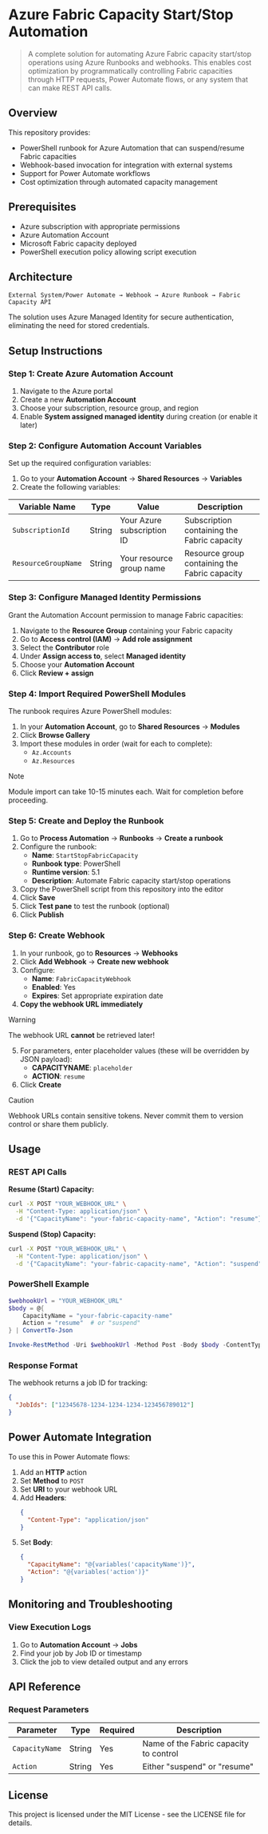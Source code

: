 # Azure Fabric Capacity Start/Stop Automation

> A complete solution for automating Azure Fabric capacity start/stop operations using Azure Runbooks and webhooks. This enables cost optimization by programmatically controlling Fabric capacities through HTTP requests, Power Automate flows, or any system that can make REST API calls.

## Overview

This repository provides:
- PowerShell runbook for Azure Automation that can suspend/resume Fabric capacities
- Webhook-based invocation for integration with external systems
- Support for Power Automate workflows
- Cost optimization through automated capacity management

## Prerequisites

- Azure subscription with appropriate permissions
- Azure Automation Account
- Microsoft Fabric capacity deployed
- PowerShell execution policy allowing script execution

## Architecture

```
External System/Power Automate → Webhook → Azure Runbook → Fabric Capacity API
```

The solution uses Azure Managed Identity for secure authentication, eliminating the need for stored credentials.

## Setup Instructions

### Step 1: Create Azure Automation Account

1. Navigate to the Azure portal
2. Create a new **Automation Account**
3. Choose your subscription, resource group, and region
4. Enable **System assigned managed identity** during creation (or enable it later)

### Step 2: Configure Automation Account Variables

Set up the required configuration variables:

1. Go to your **Automation Account** → **Shared Resources** → **Variables**
2. Create the following variables:

| Variable Name | Type | Value | Description |
|---------------|------|-------|-------------|
| `SubscriptionId` | String | Your Azure subscription ID | Subscription containing the Fabric capacity |
| `ResourceGroupName` | String | Your resource group name | Resource group containing the Fabric capacity |

### Step 3: Configure Managed Identity Permissions

Grant the Automation Account permission to manage Fabric capacities:

1. Navigate to the **Resource Group** containing your Fabric capacity
2. Go to **Access control (IAM)** → **Add role assignment**
3. Select the **Contributor** role
4. Under **Assign access to**, select **Managed identity**
5. Choose your **Automation Account**
6. Click **Review + assign**

### Step 4: Import Required PowerShell Modules

The runbook requires Azure PowerShell modules:

1. In your **Automation Account**, go to **Shared Resources** → **Modules**
2. Click **Browse Gallery**
3. Import these modules in order (wait for each to complete):
   - `Az.Accounts`
   - `Az.Resources`
> [!NOTE]  
> Module import can take 10-15 minutes each. Wait for completion before proceeding.

### Step 5: Create and Deploy the Runbook

1. Go to **Process Automation** → **Runbooks** → **Create a runbook**
2. Configure the runbook:
   - **Name**: `StartStopFabricCapacity`
   - **Runbook type**: PowerShell
   - **Runtime version**: 5.1
   - **Description**: Automate Fabric capacity start/stop operations
3. Copy the PowerShell script from this repository into the editor
4. Click **Save**
5. Click **Test pane** to test the runbook (optional)
6. Click **Publish**

### Step 6: Create Webhook

1. In your runbook, go to **Resources** → **Webhooks**
2. Click **Add Webhook** → **Create new webhook**
3. Configure:
   - **Name**: `FabricCapacityWebhook`
   - **Enabled**: Yes
   - **Expires**: Set appropriate expiration date
4. **Copy the webhook URL immediately**
> [!WARNING]  
> The webhook URL **cannot** be retrieved later!
5. For parameters, enter placeholder values (these will be overridden by JSON payload):
   - **CAPACITYNAME**: `placeholder`
   - **ACTION**: `resume`
6. Click **Create**
> [!CAUTION]
> Webhook URLs contain sensitive tokens. Never commit them to version control or share them publicly.

## Usage

### REST API Calls

**Resume (Start) Capacity:**
```bash
curl -X POST "YOUR_WEBHOOK_URL" \
  -H "Content-Type: application/json" \
  -d '{"CapacityName": "your-fabric-capacity-name", "Action": "resume"}'
```

**Suspend (Stop) Capacity:**
```bash
curl -X POST "YOUR_WEBHOOK_URL" \
  -H "Content-Type: application/json" \
  -d '{"CapacityName": "your-fabric-capacity-name", "Action": "suspend"}'
```

### PowerShell Example
```powershell
$webhookUrl = "YOUR_WEBHOOK_URL"
$body = @{
    CapacityName = "your-fabric-capacity-name"
    Action = "resume"  # or "suspend"
} | ConvertTo-Json

Invoke-RestMethod -Uri $webhookUrl -Method Post -Body $body -ContentType "application/json"
```

### Response Format

The webhook returns a job ID for tracking:
```json
{
  "JobIds": ["12345678-1234-1234-1234-123456789012"]
}
```

## Power Automate Integration

To use this in Power Automate flows:

1. Add an **HTTP** action
2. Set **Method** to `POST`
3. Set **URI** to your webhook URL
4. Add **Headers**:
   ```json
   {
     "Content-Type": "application/json"
   }
   ```
5. Set **Body**:
   ```json
   {
     "CapacityName": "@{variables('capacityName')}",
     "Action": "@{variables('action')}"
   }
   ```

## Monitoring and Troubleshooting

### View Execution Logs

1. Go to **Automation Account** → **Jobs**
2. Find your job by Job ID or timestamp
3. Click the job to view detailed output and any errors

## API Reference

### Request Parameters

| Parameter | Type | Required | Description |
|-----------|------|----------|-------------|
| `CapacityName` | String | Yes | Name of the Fabric capacity to control |
| `Action` | String | Yes | Either "suspend" or "resume" |


## License

This project is licensed under the MIT License - see the LICENSE file for details.
